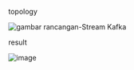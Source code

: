 topology

![gambar rancangan-Stream Kafka](https://github.com/user-attachments/assets/7cf34dc5-ec99-4b17-9c90-b7ec0ceea124)

result

![image](https://github.com/user-attachments/assets/ee859a30-7ba8-4345-a8e2-eb49e6258618)
